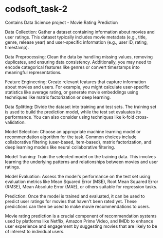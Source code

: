 # codsoft_task-2
Contains Data Science project - Movie Rating Prediction 

Data Collection: Gather a dataset containing information about movies and user ratings. This dataset typically includes movie metadata (e.g., title, genre, release year) and user-specific information (e.g., user ID, rating, timestamp).

Data Preprocessing: Clean the data by handling missing values, removing duplicates, and ensuring data consistency. Additionally, you may need to encode categorical features like genres or convert timestamps into meaningful representations.

Feature Engineering: Create relevant features that capture information about movies and users. For example, you might calculate user-specific statistics like average rating, or generate movie embeddings using techniques like matrix factorization or deep learning.

Data Splitting: Divide the dataset into training and test sets. The training set is used to build the prediction model, while the test set evaluates its performance. You can also consider using techniques like k-fold cross-validation.

Model Selection: Choose an appropriate machine learning model or recommendation algorithm for the task. Common choices include collaborative filtering (user-based, item-based), matrix factorization, and deep learning models like neural collaborative filtering.

Model Training: Train the selected model on the training data. This involves learning the underlying patterns and relationships between movies and user ratings.

Model Evaluation: Assess the model's performance on the test set using evaluation metrics like Mean Squared Error (MSE), Root Mean Squared Error (RMSE), Mean Absolute Error (MAE), or others suitable for regression tasks.

Prediction: Once the model is trained and evaluated, it can be used to predict user ratings for movies that haven't been rated yet. These predictions can then be used to make movie recommendations to users.

Movie rating prediction is a crucial component of recommendation systems used by platforms like Netflix, Amazon Prime Video, and IMDb to enhance user experience and engagement by suggesting movies that are likely to be of interest to individual users.
